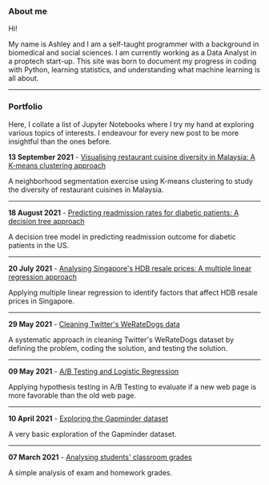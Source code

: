 
### About me

Hi! 

My name is Ashley and I am a self-taught programmer with a background in biomedical and social sciences. I am currently working as a Data Analyst in a proptech start-up. This site was born to document my progress in coding with Python, learning statistics, and understanding what machine learning is all about. 

---

### Portfolio

Here, I collate a list of Jupyter Notebooks where I try my hand at exploring various topics of interests. I endeavour for every new post to be more insightful than the ones before. 

<b>13 September 2021</b> - [Visualising restaurant cuisine diversity in Malaysia: A K-means clustering approach](/html/entry14.html)

A neighborhood segmentation exercise using K-means clustering to study the diversity of restaurant cuisines in Malaysia.

---

<b>18 August 2021</b> - [Predicting readmission rates for diabetic patients: A decision tree approach](/html/entry13.html)

A decision tree model in predicting readmission outcome for diabetic patients in the US. 

---

<b>20 July 2021</b> - [Analysing Singapore's HDB resale prices: A multiple linear regression approach](/html/entry12.html)

Applying multiple linear regression to identify factors that affect HDB resale prices in Singapore.

---

<b>29 May 2021</b> - [Cleaning Twitter's WeRateDogs data](/html/entry11.html)

A systematic approach in cleaning Twitter's WeRateDogs dataset by defining the problem, coding the solution, and testing the solution.

---

<b>09 May 2021</b> - [A/B Testing and Logistic Regression](/html/entry10.html)

Applying hypothesis testing in A/B Testing to evaluate if a new web page is more favorable than the old web page.

---

<b>10 April 2021</b> - [Exploring the Gapminder dataset](/html/entry9.html)

A very basic exploration of the Gapminder dataset.

---

<b>07 March 2021</b> - [Analysing students' classroom grades](/html/entry7.html)

A simple analysis of exam and homework grades. 

